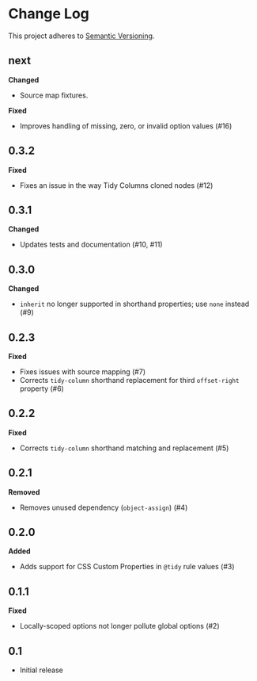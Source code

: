 # Change Log
This project adheres to [Semantic Versioning](http://semver.org/).

## next

**Changed**

- Source map fixtures.

**Fixed**

- Improves handling of missing, zero, or invalid option values (#16)

## 0.3.2

**Fixed**

- Fixes an issue in the way Tidy Columns cloned nodes (#12)

## 0.3.1

**Changed**

- Updates tests and documentation (#10, #11)

## 0.3.0

**Changed**

- `inherit` no longer supported in shorthand properties; use `none` instead (#9)

## 0.2.3

**Fixed**

- Fixes issues with source mapping (#7)
- Corrects `tidy-column` shorthand replacement for third `offset-right` property (#6)

## 0.2.2

**Fixed**

- Corrects `tidy-column` shorthand matching and replacement (#5)

## 0.2.1

**Removed**

- Removes unused dependency (`object-assign`) (#4)

## 0.2.0

**Added**

- Adds support for CSS Custom Properties in `@tidy` rule values (#3)

## 0.1.1

**Fixed**

- Locally-scoped options not longer pollute global options (#2)

## 0.1

- Initial release
